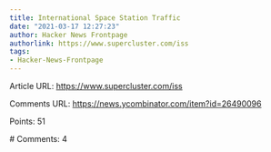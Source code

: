 ```yaml
---
title: International Space Station Traffic
date: "2021-03-17 12:27:23"
author: Hacker News Frontpage
authorlink: https://www.supercluster.com/iss
tags:
- Hacker-News-Frontpage
---
```


<p>Article URL: <a href="https://www.supercluster.com/iss">https://www.supercluster.com/iss</a></p>
<p>Comments URL: <a href="https://news.ycombinator.com/item?id=26490096">https://news.ycombinator.com/item?id=26490096</a></p>
<p>Points: 51</p>
<p># Comments: 4</p>
